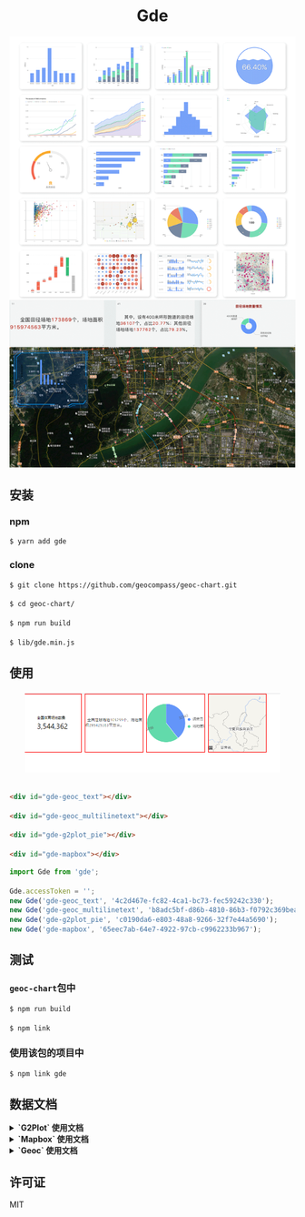 <h1 align="center">Gde</h1>

<div align="center>

自定义封装Geoc、G2、G2Plot、L7、Mapbox等自定义图表配置

![Version](https://img.shields.io/badge/version-1.0.0-blue.svg?cacheSeconds=2592000)

</div>

<div align="center">
  <img src="https://github.com/geocompass/geoc-chart/blob/main/doc/assets/demo-chart.png" width="800">
</div>


## 安装

### npm

```bash
$ yarn add gde
```

### clone

```bash
$ git clone https://github.com/geocompass/geoc-chart.git

$ cd geoc-chart/

$ npm run build

$ lib/gde.min.js
```


## 使用
<div align="center">
    <img src="https://github.com/geocompass/geoc-chart/blob/main/doc/assets/demo-use.png" width="450" />
</div>

<br/>

```html
<div id="gde-geoc_text"></div>

<div id="gde-geoc_multilinetext"></div>

<div id="gde-g2plot_pie"></div>

<div id="gde-mapbox"></div>
```

```js
import Gde from 'gde';

Gde.accessToken = '';
new Gde('gde-geoc_text', '4c2d467e-fc82-4ca1-bc73-fec59242c330');
new Gde('gde-geoc_multilinetext', 'b8adc5bf-d86b-4810-86b3-f0792c369bea');
new Gde('gde-g2plot_pie', 'c0190da6-e803-48a8-9266-32f7e44a5690');
new Gde('gde-mapbox', '65eec7ab-64e7-4922-97cb-c9962233b967');
```


## 测试

### `geoc-chart`包中

```bash
$ npm run build

$ npm link
```

### 使用该包的项目中

```bash
$ npm link gde
```


## 数据文档

<details>
  <summary><b>`G2Plot` 使用文档</b></summary>

  [G2Plot](https://g2plot.antv.vision/zh/docs/manual/introduction)
</details>

<details>
  <summary><b>`Mapbox` 使用文档</b></summary>

  [Mapbox](https://docs.mapbox.com/mapbox-gl-js/api/)
</details>

<details>
  <summary><b>`Geoc` 使用文档</b></summary>

  [Geoc](https://github.com/geocompass/geoc-chart/blob/main/doc/GEOC.md)
</details>


## 许可证

MIT
